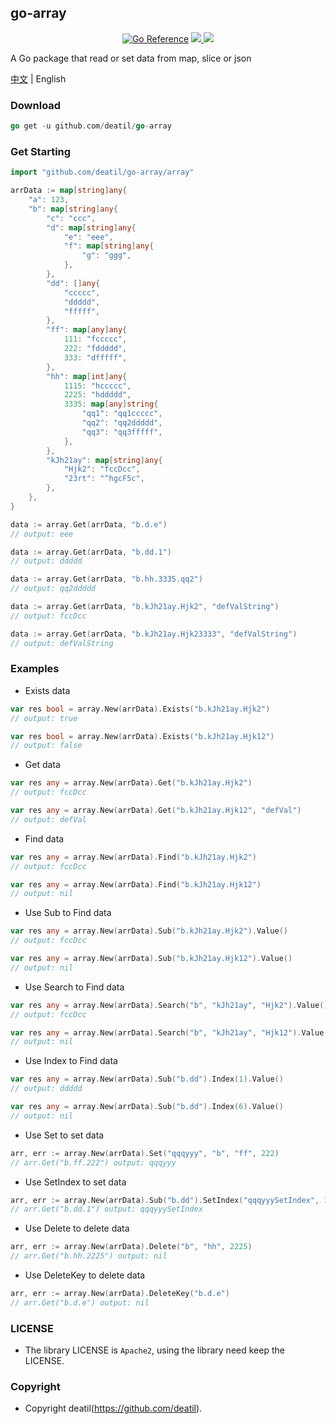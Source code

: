 ## go-array

<p align="center">
<a href="https://pkg.go.dev/github.com/deatil/go-array" ><img src="https://pkg.go.dev/badge/deatil/go-array.svg" alt="Go Reference"></a>
<a href="https://codecov.io/gh/deatil/go-array" >
 <img src="https://codecov.io/gh/deatil/go-array/graph/badge.svg?token=SS2Z1IY0XL"/>
</a>
<img src="https://goreportcard.com/badge/github.com/deatil/go-array" />
</p>

A Go package that read or set data from map, slice or json

[中文](README_CN.md) | English


### Download

~~~go
go get -u github.com/deatil/go-array
~~~


### Get Starting

~~~go
import "github.com/deatil/go-array/array"

arrData := map[string]any{
    "a": 123,
    "b": map[string]any{
        "c": "ccc",
        "d": map[string]any{
            "e": "eee",
            "f": map[string]any{
                "g": "ggg",
            },
        },
        "dd": []any{
            "ccccc",
            "ddddd",
            "fffff",
        },
        "ff": map[any]any{
            111: "fccccc",
            222: "fddddd",
            333: "dfffff",
        },
        "hh": map[int]any{
            1115: "hccccc",
            2225: "hddddd",
            3335: map[any]string{
                "qq1": "qq1ccccc",
                "qq2": "qq2ddddd",
                "qq3": "qq3fffff",
            },
        },
        "kJh21ay": map[string]any{
            "Hjk2": "fccDcc",
            "23rt": "^hgcF5c",
        },
    },
}

data := array.Get(arrData, "b.d.e")
// output: eee

data := array.Get(arrData, "b.dd.1")
// output: ddddd

data := array.Get(arrData, "b.hh.3335.qq2")
// output: qq2ddddd

data := array.Get(arrData, "b.kJh21ay.Hjk2", "defValString")
// output: fccDcc

data := array.Get(arrData, "b.kJh21ay.Hjk23333", "defValString")
// output: defValString
~~~


### Examples

* Exists data
~~~go
var res bool = array.New(arrData).Exists("b.kJh21ay.Hjk2")
// output: true

var res bool = array.New(arrData).Exists("b.kJh21ay.Hjk12")
// output: false
~~~

* Get data
~~~go
var res any = array.New(arrData).Get("b.kJh21ay.Hjk2")
// output: fccDcc

var res any = array.New(arrData).Get("b.kJh21ay.Hjk12", "defVal")
// output: defVal
~~~

* Find data
~~~go
var res any = array.New(arrData).Find("b.kJh21ay.Hjk2")
// output: fccDcc

var res any = array.New(arrData).Find("b.kJh21ay.Hjk12")
// output: nil
~~~

* Use Sub to Find data
~~~go
var res any = array.New(arrData).Sub("b.kJh21ay.Hjk2").Value()
// output: fccDcc

var res any = array.New(arrData).Sub("b.kJh21ay.Hjk12").Value()
// output: nil
~~~

* Use Search to Find data
~~~go
var res any = array.New(arrData).Search("b", "kJh21ay", "Hjk2").Value()
// output: fccDcc

var res any = array.New(arrData).Search("b", "kJh21ay", "Hjk12").Value()
// output: nil
~~~

* Use Index to Find data
~~~go
var res any = array.New(arrData).Sub("b.dd").Index(1).Value()
// output: ddddd

var res any = array.New(arrData).Sub("b.dd").Index(6).Value()
// output: nil
~~~

* Use Set to set data
~~~go
arr, err := array.New(arrData).Set("qqqyyy", "b", "ff", 222)
// arr.Get("b.ff.222") output: qqqyyy
~~~

* Use SetIndex to set data
~~~go
arr, err := array.New(arrData).Sub("b.dd").SetIndex("qqqyyySetIndex", 1)
// arr.Get("b.dd.1") output: qqqyyySetIndex
~~~

* Use Delete to delete data
~~~go
arr, err := array.New(arrData).Delete("b", "hh", 2225)
// arr.Get("b.hh.2225") output: nil
~~~

* Use DeleteKey to delete data
~~~go
arr, err := array.New(arrData).DeleteKey("b.d.e")
// arr.Get("b.d.e") output: nil
~~~


### LICENSE

*  The library LICENSE is `Apache2`, using the library need keep the LICENSE.


### Copyright

*  Copyright deatil(https://github.com/deatil).
